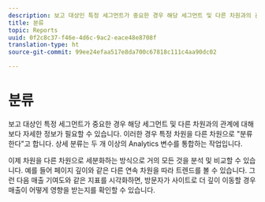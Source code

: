 ```yaml
---
description: 보고 대상인 특정 세그먼트가 중요한 경우 해당 세그먼트 및 다른 차원과의 관계에 대해 보다 자세한 정보가 필요할 수 있습니다. 이러한 경우 특정 차원을 다른 차원으로 "분류한다"고 합니다. 상세 분류는 두 개 이상의 Analytics 변수를 통합하는 작업입니다.
title: 분류
topic: Reports
uuid: 0f2c8c37-f46e-4d6c-9ac2-eace48e8708f
translation-type: ht
source-git-commit: 99ee24efaa517e8da700c67818c111c4aa90dc02

---
```



# 분류

보고 대상인 특정 세그먼트가 중요한 경우 해당 세그먼트 및 다른 차원과의 관계에 대해 보다 자세한 정보가 필요할 수 있습니다. 이러한 경우 특정 차원을 다른 차원으로 &quot;분류한다&quot;고 합니다. 상세 분류는 두 개 이상의 Analytics 변수를 통합하는 작업입니다.

이제 차원을 다른 차원으로 세분화하는 방식으로 거의 모든 것을 분석 및 비교할 수 있습니다. 예를 들어 페이지 깊이와 같은 다른 연속 차원을 따라 트렌드를 볼 수 있습니다. 그런 다음 매출 기여도와 같은 지표를 시각화하면, 방문자가 사이트로 더 깊이 이동할 경우 매출이 어떻게 영향을 받는지를 확인할 수 있습니다.
